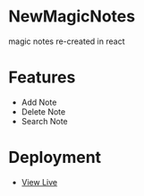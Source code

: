 # NewMagicNotes
magic notes re-created in react
# Features
- Add Note
- Delete Note
- Search Note
# Deployment
- [View Live](https://newmagicnotes-akkshaytandon.netlify.app/)
